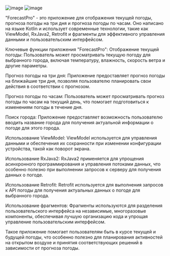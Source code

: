 ![image](https://github.com/KanatBayalbayev/ForecastPro/assets/115481348/c1b8e044-89df-4775-b41d-4dd48b56ab4d)
![image](https://github.com/KanatBayalbayev/ForecastPro/assets/115481348/85426a6f-96b4-4817-b7d3-b53870e7df11)

"ForecastPro" - это приложение для отображения текущей погоды, прогноза погоды на три дня и прогноза погоды по часам. Оно написано на языке Kotlin и использует современные технологии, такие как ViewModel, RxJava2, Retrofit и фрагменты для эффективного управления данными и пользовательским интерфейсом.

Ключевые функции приложения "ForecastPro":
Отображение текущей погоды:
Пользователь может просматривать текущую погоду для выбранного города, включая температуру, влажность, скорость ветра и другие параметры.

Прогноз погоды на три дня:
Приложение предоставляет прогноз погоды на ближайшие три дня, позволяя пользователю планировать свои действия в соответствии с прогнозом.

Прогноз погоды по часам:
Пользователь может просматривать прогноз погоды по часам на текущий день, что помогает подготовиться к изменениям погоды в течение дня.

Поиск города:
Приложение предоставляет возможность пользователю вводить название города для получения актуальной информации о погоде для этого города.

Использование ViewModel:
ViewModel используется для управления данными и обеспечения их сохранности при изменении конфигурации устройства, такой как поворот экрана.

Использование RxJava2:
RxJava2 применяется для упрощения асинхронного программирования и управления потоками данных, что особенно полезно при выполнении запросов к серверу для получения данных о погоде.

Использование Retrofit:
Retrofit используется для выполнения запросов к API погоды для получения актуальных данных о погоде для выбранного города.

Использование фрагментов:
Фрагменты используются для разделения пользовательского интерфейса на независимые, многоразовые компоненты, обеспечивая лучшую организацию кода и упрощая управление пользовательским интерфейсом.

Такое приложение помогает пользователям быть в курсе текущей и будущей погоды, что особенно полезно для планирования активностей на открытом воздухе и принятия соответствующих решений в зависимости от прогноза погоды.
